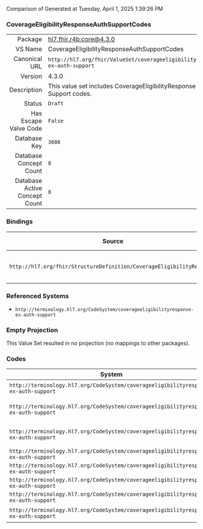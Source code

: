 Comparison of 
Generated at Tuesday, April 1, 2025 1:39:26 PM

### CoverageEligibilityResponseAuthSupportCodes

|      |     |
| ---: | --- |
| Package | hl7.fhir.r4b.core@4.3.0 |
| VS Name | CoverageEligibilityResponseAuthSupportCodes |
| Canonical URL | `http://hl7.org/fhir/ValueSet/coverageeligibilityresponse-ex-auth-support` |
| Version | 4.3.0 |
| Description | This value set includes CoverageEligibilityResponse Auth Support codes. |
| Status | `Draft` |
| Has Escape Valve Code | `False` |
| Database Key | `3686` |
| Database Concept Count | `8` |
| Database Active Concept Count | `8` |
### Bindings

| Source | Element | Binding | Strength | Element Short |
| ------ | ------- | ------- | -------- | ------------- |
| `http://hl7.org/fhir/StructureDefinition/CoverageEligibilityResponse` | `CoverageEligibilityResponse.insurance.item.authorizationSupporting` | `http://hl7.org/fhir/ValueSet/coverageeligibilityresponse-ex-auth-support` | `Example` | Type of required supporting materials |

### Referenced Systems

* `http://terminology.hl7.org/CodeSystem/coverageeligibilityresponse-ex-auth-support`
### Empty Projection

This Value Set resulted in no projection (no mappings to other packages).

### Codes

| System | Code | Display |
| ------ | ---- | ------- |
| `http://terminology.hl7.org/CodeSystem/coverageeligibilityresponse-ex-auth-support` | `accidentreport` | Accident Report |
| `http://terminology.hl7.org/CodeSystem/coverageeligibilityresponse-ex-auth-support` | `diagnosticimageorder` | Diagnostic Image Order |
| `http://terminology.hl7.org/CodeSystem/coverageeligibilityresponse-ex-auth-support` | `diagnosticimagereport` | Diagnostic Image Report |
| `http://terminology.hl7.org/CodeSystem/coverageeligibilityresponse-ex-auth-support` | `laborder` | Lab Order |
| `http://terminology.hl7.org/CodeSystem/coverageeligibilityresponse-ex-auth-support` | `labreport` | Lab Report |
| `http://terminology.hl7.org/CodeSystem/coverageeligibilityresponse-ex-auth-support` | `model` | Model |
| `http://terminology.hl7.org/CodeSystem/coverageeligibilityresponse-ex-auth-support` | `picture` | Picture |
| `http://terminology.hl7.org/CodeSystem/coverageeligibilityresponse-ex-auth-support` | `professionalreport` | Professional Report |
